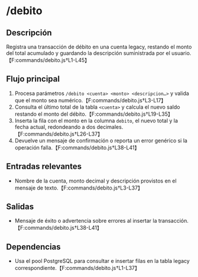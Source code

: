 # /debito

## Descripción
Registra una transacción de débito en una cuenta legacy, restando el monto del total acumulado y guardando la descripción suministrada por el usuario.【F:commands/debito.js†L1-L45】

## Flujo principal
1. Procesa parámetros `/debito <cuenta> <monto> <descripcion…>` y valida que el monto sea numérico.【F:commands/debito.js†L3-L17】
2. Consulta el último total de la tabla `<cuenta>` y calcula el nuevo saldo restando el monto del débito.【F:commands/debito.js†L19-L35】
3. Inserta la fila con el monto en la columna `debito`, el nuevo total y la fecha actual, redondeando a dos decimales.【F:commands/debito.js†L26-L37】
4. Devuelve un mensaje de confirmación o reporta un error genérico si la operación falla.【F:commands/debito.js†L38-L41】

## Entradas relevantes
- Nombre de la cuenta, monto decimal y descripción provistos en el mensaje de texto.【F:commands/debito.js†L3-L37】

## Salidas
- Mensaje de éxito o advertencia sobre errores al insertar la transacción.【F:commands/debito.js†L38-L41】

## Dependencias
- Usa el pool PostgreSQL para consultar e insertar filas en la tabla legacy correspondiente.【F:commands/debito.js†L1-L37】
